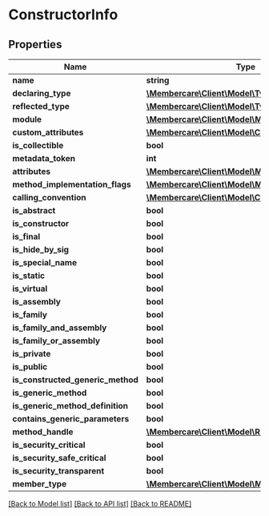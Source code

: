 # ConstructorInfo

## Properties
Name | Type | Description | Notes
------------ | ------------- | ------------- | -------------
**name** | **string** |  | [optional] 
**declaring_type** | [**\Membercare\Client\Model\Type**](Type.md) |  | [optional] 
**reflected_type** | [**\Membercare\Client\Model\Type**](Type.md) |  | [optional] 
**module** | [**\Membercare\Client\Model\Module**](Module.md) |  | [optional] 
**custom_attributes** | [**\Membercare\Client\Model\CustomAttributeData[]**](CustomAttributeData.md) |  | [optional] 
**is_collectible** | **bool** |  | [optional] 
**metadata_token** | **int** |  | [optional] 
**attributes** | [**\Membercare\Client\Model\MethodAttributes**](MethodAttributes.md) |  | [optional] 
**method_implementation_flags** | [**\Membercare\Client\Model\MethodImplAttributes**](MethodImplAttributes.md) |  | [optional] 
**calling_convention** | [**\Membercare\Client\Model\CallingConventions**](CallingConventions.md) |  | [optional] 
**is_abstract** | **bool** |  | [optional] 
**is_constructor** | **bool** |  | [optional] 
**is_final** | **bool** |  | [optional] 
**is_hide_by_sig** | **bool** |  | [optional] 
**is_special_name** | **bool** |  | [optional] 
**is_static** | **bool** |  | [optional] 
**is_virtual** | **bool** |  | [optional] 
**is_assembly** | **bool** |  | [optional] 
**is_family** | **bool** |  | [optional] 
**is_family_and_assembly** | **bool** |  | [optional] 
**is_family_or_assembly** | **bool** |  | [optional] 
**is_private** | **bool** |  | [optional] 
**is_public** | **bool** |  | [optional] 
**is_constructed_generic_method** | **bool** |  | [optional] 
**is_generic_method** | **bool** |  | [optional] 
**is_generic_method_definition** | **bool** |  | [optional] 
**contains_generic_parameters** | **bool** |  | [optional] 
**method_handle** | [**\Membercare\Client\Model\RuntimeMethodHandle**](RuntimeMethodHandle.md) |  | [optional] 
**is_security_critical** | **bool** |  | [optional] 
**is_security_safe_critical** | **bool** |  | [optional] 
**is_security_transparent** | **bool** |  | [optional] 
**member_type** | [**\Membercare\Client\Model\MemberTypes**](MemberTypes.md) |  | [optional] 

[[Back to Model list]](../../README.md#documentation-for-models) [[Back to API list]](../../README.md#documentation-for-api-endpoints) [[Back to README]](../../README.md)

